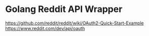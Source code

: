 # Golang Reddit API Wrapper

https://github.com/reddit/reddit/wiki/OAuth2-Quick-Start-Example
https://www.reddit.com/dev/api/oauth

